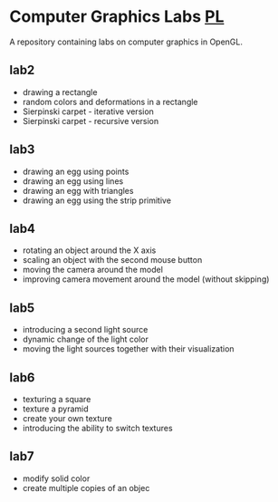 # Computer Graphics Labs [PL](https://github.com/danielglazer26/Grafika_Komputerowa_Laby/blob/main/README.pl.md)

A repository containing labs on computer graphics in OpenGL.

## lab2
* drawing a rectangle
* random colors and deformations in a rectangle
* Sierpinski carpet - iterative version
* Sierpinski carpet - recursive version

## lab3
* drawing an egg using points
* drawing an egg using lines
* drawing an egg with triangles
* drawing an egg using the strip primitive

## lab4
* rotating an object around the X axis
* scaling an object with the second mouse button
* moving the camera around the model
* improving camera movement around the model (without skipping)

## lab5
* introducing a second light source
* dynamic change of the light color
* moving the light sources together with their visualization

## lab6
* texturing a square
* texture a pyramid
* create your own texture
* introducing the ability to switch textures

## lab7
* modify solid color
* create multiple copies of an objec
